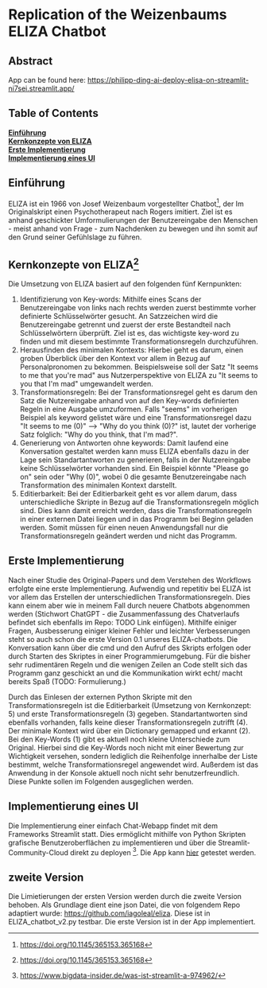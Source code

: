# Replication of the Weizenbaums ELIZA Chatbot

## Abstract
App can be found here:
https://philipp-ding-ai-deploy-elisa-on-streamlit-ni7sei.streamlit.app/

## Table of Contents
**[Einführung](##Einführung)**<br>
**[Kernkonzepte von ELIZA](##Kernkonzepte-von-ELIZA[^1])**<br>
**[Erste Implementierung](##Erste-Implementierung)**<br>
**[Implementierung eines UI](##Implementierung-eines-UI)**<br>

## Einführung
ELIZA ist ein 1966 von Josef Weizenbaum vorgestellter Chatbot[^1], der Im Originalskript einen Psychotherapeut nach Rogers imitiert. Ziel ist es anhand geschickter Umformulierungen der Benutzereingabe den Menschen - meist anhand von Frage - zum Nachdenken zu bewegen und ihn somit auf den Grund seiner Gefühlslage zu führen.

## Kernkonzepte von ELIZA[^1]
Die Umsetzung von ELIZA basiert auf den folgenden fünf Kernpunkten:
1. Identifizierung von Key-words: Mithilfe eines Scans der Benutzereingabe von links nach rechts werden zuerst bestimmte vorher definierte Schlüsselwörter gesucht. An Satzzeichen wird die Benutzereingabe getrennt und zuerst der erste Bestandteil nach Schlüsselwörtern überprüft. Ziel ist es, das wichtigste key-word zu finden und mit diesem bestimmte Transformationsregeln durchzuführen.
2. Herausfinden des minimalen Kontexts: Hierbei geht es darum, einen groben Überblick über den Kontext vor allem in Bezug auf Personalpronomen zu bekommen. Beispielsweise soll der Satz "It seems to me that you're mad" aus Nutzerperspektive von ELIZA zu "It seems to you that I'm mad" umgewandelt werden.
3. Transformationsregeln: Bei der Transformationsregel geht es darum den Satz die Nutzereingabe anhand von auf den Key-words definierten Regeln in eine Ausgabe umzuformen. Falls "seems" im vorherigen Beispiel als keyword gelistet wäre und eine Transformationsregel dazu "It seems to me (0)" --> "Why do you think (0)?" ist, lautet der vorherige Satz folglich: "Why do you think, that I'm mad?".
4. Generierung von Antworten ohne keywords: Damit laufend eine Konversation gestaltet werden kann muss ELIZA ebenfalls dazu in der Lage sein Standartantworten zu generieren, falls in der Nutzereingabe keine Schlüsselwörter vorhanden sind. Ein Beispiel könnte "Please go on" sein oder "Why (0)", wobei 0 die gesamte Benutzereingabe nach Transformation des minimalen Kontext darstellt.  
5. Editierbarkeit: Bei der Editierbarkeit geht es vor allem darum, dass unterschiedliche Skripte in Bezug auf die Transformationsregeln möglich sind. Dies kann damit erreicht werden, dass die Transformationsregeln in einer externen Datei liegen und in das Programm bei Beginn geladen werden. Somit müssen für einen neuen Anwendungsfall nur die Transformationsregeln geändert werden und nicht das Programm.

## Erste Implementierung
Nach einer Studie des Original-Papers und dem Verstehen des Workflows erfolgte eine erste Implementierung. Aufwendig und repetitiv bei ELIZA ist vor allem das Erstellen der unterschiedlichen Transformationsregeln. Dies kann einem aber wie in meinem Fall durch neuere Chatbots abgenommen werden (Stichwort ChatGPT - die Zusammenfassung des Chatverlaufs befindet sich ebenfalls im Repo: TODO Link einfügen). Mithilfe einiger Fragen, Ausbesserung einiger kleiner Fehler und leichter Verbesserungen steht so auch schon die erste Version 0.1 unseres ELIZA-chatbots. 
Die Konversation kann über die cmd und den Aufruf des Skripts erfolgen oder durch Starten des Skriptes in einer Programmierumgebung. Für die bisher sehr rudimentären Regeln und die wenigen Zeilen an Code stellt sich das Programm ganz geschickt an und die Kommunikation wirkt echt/ macht bereits Spaß (TODO: Formulierung.)

Durch das Einlesen der externen Python Skripte mit den Transformationsregeln ist die Editierbarkeit (Umsetzung von Kernkonzept: 5) und erste Transformationsregeln (3) gegeben. Standartantworten sind ebenfalls vorhanden, falls keine dieser Transformationsregeln zutrifft (4). Der minimale Kontext wird über ein Dictionary gemapped und erkannt (2). Bei den Key-Words (1) gibt es aktuell noch kleine Unterschiede zum Original. Hierbei sind die Key-Words noch nicht mit einer Bewertung zur Wichtigkeit versehen, sondern lediglich die Reihenfolge innerhalbe der Liste bestimmt, welche Transformationsregel angewendet wird. Außerdem ist das Anwendung in der Konsole aktuell noch nicht sehr benutzerfreundlich. Diese Punkte sollen im Folgenden ausgeglichen werden.

## Implementierung eines UI
Die Implementierung einer einfach Chat-Webapp findet mit dem Frameworks Streamlit statt. Dies ermöglicht mithilfe von Python Skripten grafische Benutzeroberflächen zu implementieren und über die Streamlit-Community-Cloud direkt zu deployen [^2]. Die App kann [hier](https://philipp-ding-ai-deploy-elisa-on-streamlit-ni7sei.streamlit.app/) getestet werden.

## zweite Version
Die Limietierungen der ersten Version werden durch die zweite Version behoben. Als Grundlage dient eine json Datei, die von folgendem Repo adaptiert wurde: https://github.com/iagoleal/eliza. Diese ist in ELIZA_chatbot_v2.py testbar. Die erste Version ist in der App implementiert.

[^1]: https://doi.org/10.1145/365153.365168
[^2]: https://www.bigdata-insider.de/was-ist-streamlit-a-974962/
